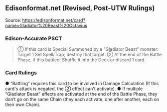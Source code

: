 
## Edisonformat.net (Revised, Post-UTW Rulings)

Source: https://edisonformat.net/card?name=Gladiator%20Beast%20Octavius

### Edison-Accurate PSCT

> ① If this card is Special Summoned by a "Gladiator Beast" monster:
> Target 1 Set Spell/Trap; destroy that target.
> ② At the end of the Battle Phase, if this battled:
> Shuffle it into the Deck or discard 1 card.

### Card Rulings

● “Battling” requires this card to be involved in Damage Calculation
(If this card's attack is negated, the ② effect can't activate).
● If multiple “Gladiator Beast” effects are activated at the end of the Battle Phase,
they don’t go on the same Chain (they each activate, one after another, each on their own Chain).
            